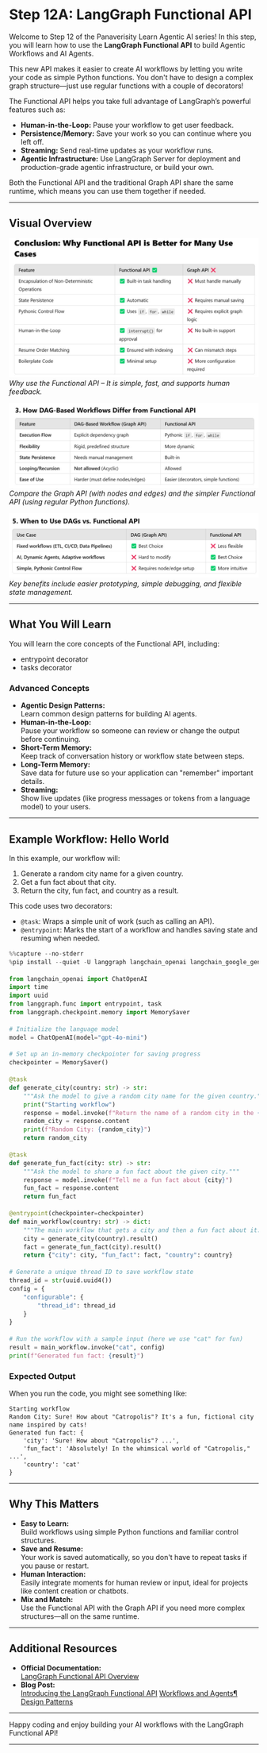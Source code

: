 # Step 12A: LangGraph Functional API

Welcome to Step 12 of the Panaverisity Learn Agentic AI series! In this step, you will learn how to use the **LangGraph Functional API** to build Agentic Workflows and AI Agents.

This new API makes it easier to create AI workflows by letting you write your code as simple Python functions. You don't have to design a complex graph structure—just use regular functions with a couple of decorators!

The Functional API helps you take full advantage of LangGraph’s powerful features such as:
- **Human-in-the-Loop:** Pause your workflow to get user feedback.
- **Persistence/Memory:** Save your work so you can continue where you left off.
- **Streaming:** Send real-time updates as your workflow runs.
- **Agentic Infrastructure:** Use LangGraph Server for deployment and production-grade agentic infrastructure, or build your own.

Both the Functional API and the traditional Graph API share the same runtime, which means you can use them together if needed.

---

## Visual Overview

![Why Use Functional API](assets/why_use_functional.jpeg)  
*Why use the Functional API – It is simple, fast, and supports human feedback.*

![Graph API vs Functional API](assets/graph_vs_functional.jpeg)  
*Compare the Graph API (with nodes and edges) and the simpler Functional API (using regular Python functions).*

![Benefits of Functional API](assets/benefits_functional.jpeg)  
*Key benefits include easier prototyping, simple debugging, and flexible state management.*

---

## What You Will Learn

You will learn the core concepts of the Functional API, including:

- entrypoint decorator
- tasks decorator

### Advanced Concepts
- **Agentic Design Patterns:**  
  Learn common design patterns for building AI agents.
- **Human-in-the-Loop:**  
  Pause your workflow so someone can review or change the output before continuing.
- **Short-Term Memory:**  
  Keep track of conversation history or workflow state between steps.
- **Long-Term Memory:**  
  Save data for future use so your application can "remember" important details.
- **Streaming:**  
  Show live updates (like progress messages or tokens from a language model) to your users.

---

## Example Workflow: Hello World

In this example, our workflow will:
1. Generate a random city name for a given country.
2. Get a fun fact about that city.
3. Return the city, fun fact, and country as a result.

This code uses two decorators:
- `@task`: Wraps a simple unit of work (such as calling an API).
- `@entrypoint`: Marks the start of a workflow and handles saving state and resuming when needed.

```python
%%capture --no-stderr
%pip install --quiet -U langgraph langchain_openai langchain_google_genai

from langchain_openai import ChatOpenAI
import time
import uuid
from langgraph.func import entrypoint, task
from langgraph.checkpoint.memory import MemorySaver

# Initialize the language model
model = ChatOpenAI(model="gpt-4o-mini")

# Set up an in-memory checkpointer for saving progress
checkpointer = MemorySaver()

@task
def generate_city(country: str) -> str:
    """Ask the model to give a random city name for the given country."""
    print("Starting workflow")
    response = model.invoke(f"Return the name of a random city in the {country}.")
    random_city = response.content
    print(f"Random City: {random_city}")
    return random_city

@task
def generate_fun_fact(city: str) -> str:
    """Ask the model to share a fun fact about the given city."""
    response = model.invoke(f"Tell me a fun fact about {city}")
    fun_fact = response.content
    return fun_fact

@entrypoint(checkpointer=checkpointer)
def main_workflow(country: str) -> dict:
    """The main workflow that gets a city and then a fun fact about it."""
    city = generate_city(country).result()
    fact = generate_fun_fact(city).result()
    return {"city": city, "fun_fact": fact, "country": country}

# Generate a unique thread ID to save workflow state
thread_id = str(uuid.uuid4())
config = {
    "configurable": {
        "thread_id": thread_id
    }
}

# Run the workflow with a sample input (here we use "cat" for fun)
result = main_workflow.invoke("cat", config)
print(f"Generated fun fact: {result}")
```

### Expected Output

When you run the code, you might see something like:

```
Starting workflow
Random City: Sure! How about "Catropolis"? It's a fun, fictional city name inspired by cats!
Generated fun fact: {
    'city': 'Sure! How about "Catropolis"? ...',
    'fun_fact': 'Absolutely! In the whimsical world of "Catropolis," ...',
    'country': 'cat'
}
```

---

## Why This Matters

- **Easy to Learn:**  
  Build workflows using simple Python functions and familiar control structures.
- **Save and Resume:**  
  Your work is saved automatically, so you don't have to repeat tasks if you pause or restart.
- **Human Interaction:**  
  Easily integrate moments for human review or input, ideal for projects like content creation or chatbots.
- **Mix and Match:**  
  Use the Functional API with the Graph API if you need more complex structures—all on the same runtime.

---

## Additional Resources

- **Official Documentation:**  
  [LangGraph Functional API Overview](https://langchain-ai.github.io/langgraph/concepts/functional_api/)
- **Blog Post:**  
  [Introducing the LangGraph Functional API](https://blog.langchain.dev/introducing-the-langgraph-functional-api/)
  [Workflows and Agents¶ Design Patterns](https://langchain-ai.github.io/langgraph/tutorials/workflows)

---

Happy coding and enjoy building your AI workflows with the LangGraph Functional API!

---